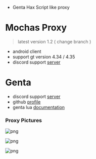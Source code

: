 - Genta Hax Script like proxy
# Mochas Proxy
> latest version 1.2 ( change branch )
- android client
- support gt version 4.34 / 4.35
- discord support [server](https://discord.gg/Aj9UDmhz9b)

# Genta
- discord support [server](https://discord.gg/genta7740)
- github [profile](https://github.com/GENTA7740)
- genta lua [documentation](https://github.com/GENTA7740/GENTA-HAX-DOCS)

### Proxy Pictures
![png](https://media.discordapp.net/attachments/1145321072347058226/1147825038888804412/Screenshot_20230903_122239_Growtopia.jpg)

![png](https://media.discordapp.net/attachments/1145321072347058226/1147825039186608129/Screenshot_20230903_122246_Growtopia.jpg)

![png](https://media.discordapp.net/attachments/1146296481893064725/1148200836548284497/Screenshot_20230904_131954_Growtopia.jpg)
